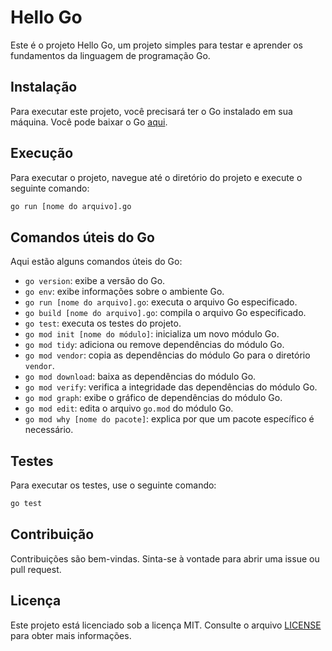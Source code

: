 # Hello Go

Este é o projeto Hello Go, um projeto simples para testar e aprender os fundamentos da linguagem de programação Go.

## Instalação

Para executar este projeto, você precisará ter o Go instalado em sua máquina. Você pode baixar o Go [aqui](https://golang.org/dl/).

## Execução

Para executar o projeto, navegue até o diretório do projeto e execute o seguinte comando:

```bash
go run [nome do arquivo].go
```

## Comandos úteis do Go

Aqui estão alguns comandos úteis do Go:

- `go version`: exibe a versão do Go.
- `go env`: exibe informações sobre o ambiente Go.
- `go run [nome do arquivo].go`: executa o arquivo Go especificado.
- `go build [nome do arquivo].go`: compila o arquivo Go especificado.
- `go test`: executa os testes do projeto.
- `go mod init [nome do módulo]`: inicializa um novo módulo Go.
- `go mod tidy`: adiciona ou remove dependências do módulo Go.
- `go mod vendor`: copia as dependências do módulo Go para o diretório `vendor`.
- `go mod download`: baixa as dependências do módulo Go.
- `go mod verify`: verifica a integridade das dependências do módulo Go.
- `go mod graph`: exibe o gráfico de dependências do módulo Go.
- `go mod edit`: edita o arquivo `go.mod` do módulo Go.
- `go mod why [nome do pacote]`: explica por que um pacote específico é necessário.

## Testes

Para executar os testes, use o seguinte comando:

```bash
go test
```

## Contribuição

Contribuições são bem-vindas. Sinta-se à vontade para abrir uma issue ou pull request.

## Licença

Este projeto está licenciado sob a licença MIT. Consulte o arquivo [LICENSE](LICENSE) para obter mais informações.
